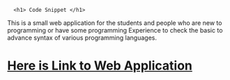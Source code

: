 


      <h1> Code Snippet </h1>
   This is a small web application for the students and people who are new to programming or have some programming Experience to check the basic to advance syntax of various programming languages.
<h1> <a href="http://cs3.calstatela.edu:8080/cs3220stu90/CodeSnippet/CodeSnippets"> Here is Link to Web Application </a> </h1>

